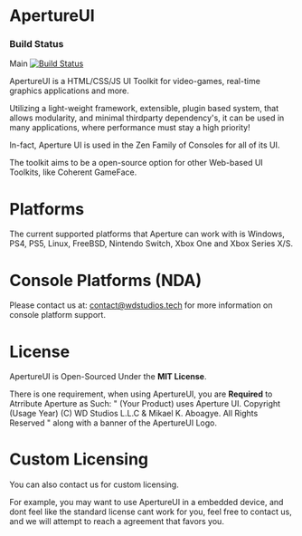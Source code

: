 # ApertureUI

### Build Status

Main
[![Build Status](http://wdstudiosjenkins.tech:8080/buildStatus/icon?job=ApertureUI%2Fmain)](http://wdstudiosjenkins.tech:8080/job/ApertureUI/job/main/)

ApertureUI is a HTML/CSS/JS UI Toolkit for video-games, real-time graphics applications and more.

Utilizing a light-weight framework, extensible, plugin based system, that allows modularity, and minimal thirdparty dependency's, it can be used in many applications, where performance must stay a high priority!

In-fact, Aperture UI is used in the Zen Family of Consoles for all of its UI.

The toolkit aims to be a open-source option for other Web-based UI Toolkits, like Coherent GameFace.

# Platforms

The current supported platforms that Aperture can work with is Windows, PS4, PS5, Linux, FreeBSD, Nintendo Switch, Xbox One and Xbox Series X/S.

# Console Platforms (NDA)

Please contact us at: contact@wdstudios.tech for more information on console platform support.

# License

ApertureUI is Open-Sourced Under the **MIT License**. 

There is one requirement, when using ApertureUI, you are **Required** to Atrribute Aperture as Such: " (Your Product) uses Aperture UI. Copyright (Usage Year) (C) WD Studios L.L.C & Mikael K. Aboagye. All Rights Reserved " along with a banner of the ApertureUI Logo.

# Custom Licensing

You can also contact us for custom licensing. 

For example, you may want to use ApertureUI in a embedded device, and dont feel like the standard license cant work for you, feel free to contact us, and we will attempt to reach a agreement that favors you.
